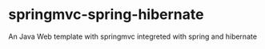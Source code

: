 springmvc-spring-hibernate
==========================

An Java Web template with springmvc integreted with spring and hibernate
